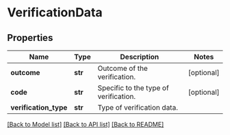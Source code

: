 # VerificationData

## Properties
Name | Type | Description | Notes
------------ | ------------- | ------------- | -------------
**outcome** | **str** | Outcome of the verification. | [optional] 
**code** | **str** | Specific to the type of verification. | [optional] 
**verification_type** | **str** | Type of verification data. | 

[[Back to Model list]](../README.md#documentation-for-models) [[Back to API list]](../README.md#documentation-for-api-endpoints) [[Back to README]](../README.md)


